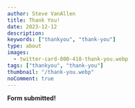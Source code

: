 ```yaml
---
author: Steve VanAllen
title: Thank You!
date: 2023-12-12
description:
keywords: ["thankyou", "thank-you"]
type: about
images:
  - twitter-card-800-418-thank-you.webp
tags: ["thankyou", "thank-you"]
thumbnail: "/thank-you.webp"
noComment: true
---
```


**Form submitted!**